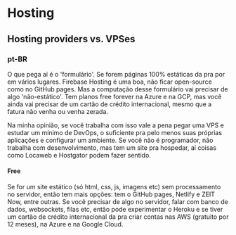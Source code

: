 # Hosting
## Hosting providers vs. VPSes

### pt-BR
O que pega aí é o 'formulário'.
Se forem páginas 100% estáticas da pra por em vários lugares. Firebase Hosting é uma boa, não ficar open-source como no GitHub pages.
Mas a computação desse formulário vai precisar de algo 'não-estático'. Tem planos free forever na Azure e na GCP, mas você ainda vai precisar de um cartão de crédito internacional, mesmo que a fatura não venha ou venha zerada.

Na minha opinião, se você trabalha com isso vale a pena pegar uma VPS e estudar um mínimo de DevOps, o suficiente pra pelo menos suas próprias aplicações e configurar um ambiente. Se você não é programador, não trabalha com desenvolvimento, mas tem um site pra hospedar, aí coisas como Locaweb e Hostgator podem fazer sentido.

#### Free
Se for um site estático (só html, css, js, imagens etc) sem processamento no servidor, então tem mais opções: tem o GitHub pages, Netlify e ZEIT Now, entre outras. Se você precisar de algo no servidor, falar com banco de dados, websockets, filas etc, então pode experimentar o Heroku e se tiver um cartão de crédito internacional da pra criar contas nas AWS (gratuito por 12 meses), na Azure e na Google Cloud.
